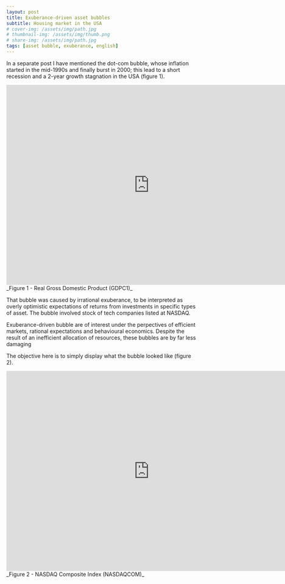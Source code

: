 ```yaml
---
layout: post
title: Exuberance-driven asset bubbles 
subtitle: Housing market in the USA
# cover-img: /assets/img/path.jpg
# thumbnail-img: /assets/img/thumb.png
# share-img: /assets/img/path.jpg
tags: [asset bubble, exuberance, english]
---
```


In a separate post I have mentioned the dot-com bubble, whose inflation started in the mid-1990s and finally burst in 2000; this lead to a short recession and a 2-year growth stagnation in the USA (figure 1).

<iframe src="https://fred.stlouisfed.org/graph/graph-landing.php?g=CW0R&width=750&height=475" scrolling="no" frameborder="0" style="overflow:hidden; width:750px; height:525px;" allowTransparency="true" loading="lazy"></iframe>
_Figure 1 - Real Gross Domestic Product (GDPC1)_


That bubble was caused by irrational exuberance, to be interpreted as overly optimistic expectations of returns from investments in specific types of asset. The bubble involved stock of tech companies listed at NASDAQ.

Exuberance-driven bubble are of interest under the perpectives of efficient markets, rational expectations and behavioural economics. Despite the result of an inefficient allocation of resources, these bubbles are by far less damaging

The objective here is to simply display what the bubble looked like (figure 2).

<iframe src="https://fred.stlouisfed.org/graph/graph-landing.php?g=CW1H&width=750&height=475" scrolling="no" frameborder="0" style="overflow:hidden; width:750px; height:525px;" allowTransparency="true" loading="lazy"></iframe>
_Figure 2 - NASDAQ Composite Index (NASDAQCOM)_
